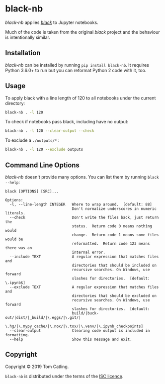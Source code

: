 # black-nb

*black-nb* applies [*black*](https://github.com/ambv/black) to Jupyter notebooks.

Much of the code is taken from the original *black* project and the behaviour is intentionally similar.
 
## Installation

*black-nb* can be installed by running `pip install black-nb`.  It requires
Python 3.6.0+ to run but you can reformat Python 2 code with it, too.

## Usage

To apply black with a line length of 120 to all notebooks under the current directory:

```bash
black-nb . -l 120
```

To check if notebooks pass black, including have no output:

```bash
black-nb . -l 120 --clear-output --check
```

To exclude a `./outputs/*` :

```bash
black-nb . -l 120 --exclude outputs
```

## Command Line Options

*black-nb* doesn't provide many options.  You can list them by running
`black --help`:

```text
black [OPTIONS] [SRC]...

Options:
  -l, --line-length INTEGER   Where to wrap around.  [default: 88]
                              Don't normalize underscores in numeric literals.
  --check                     Don't write the files back, just return the
                              status.  Return code 0 means nothing would
                              change.  Return code 1 means some files would be
                              reformatted.  Return code 123 means there was an
                              internal error.
  --include TEXT              A regular expression that matches files and
                              directories that should be included on
                              recursive searches. On Windows, use forward
                              slashes for directories.  [default: \.ipynb$]
  --exclude TEXT              A regular expression that matches files and
                              directories that should be excluded on
                              recursive searches. On Windows, use forward
                              slashes for directories.  [default:
                              build/|buck-out/|dist/|_build/|\.eggs/|\.git/|
                              \.hg/|\.mypy_cache/|\.nox/|\.tox/|\.venv/|\.ipynb_checkpoints]
  --clear-output              Clearing code output is included in formatting.
  --help                      Show this message and exit.
```


## Copyright

Copyright © 2019 Tom Catling.

`black-nb` is distributed under the terms of the [ISC licence].

[isc licence]: https://opensource.org/licenses/ISC
